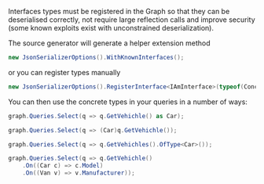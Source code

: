 Interfaces types must be registered in the Graph so that they can be deserialised correctly, not require large reflection calls and improve security (some known exploits exist with unconstrained deserialization).

The source generator will generate a helper extension method
```csharp
new JsonSerializerOptions().WithKnownInterfaces();
```
or you can register types manually

```csharp
new JsonSerializerOptions().RegisterInterface<IAmInterface>(typeof(ConcreateA), typeof(ConcreteB));
```

You can then use the concrete types in your queries in a number of ways:
```csharp
graph.Queries.Select(q => q.GetVehichle() as Car);
```
```csharp
graph.Queries.Select(q => (Car)q.GetVehichle());
```
```csharp
graph.Queries.Select(q => q.GetVehichles().OfType<Car>());
```
```csharp
graph.Queries.Select(q => q.GetVehichle()
    .On((Car c) => c.Model)
    .On((Van v) => v.Manufacturer));
```